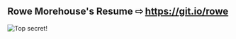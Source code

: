 

## Rowe Morehouse's Resume ⇨ https://git.io/rowe
![Top secret!](https://repository-images.githubusercontent.com/266460424/ecce6c00-9d35-11ea-84fc-a25379b3eccd)
